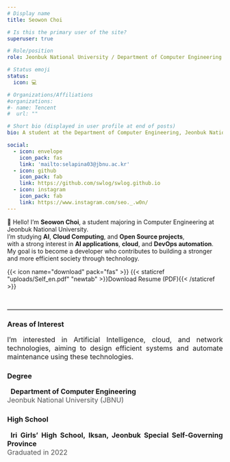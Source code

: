 ```yaml
---
# Display name
title: Seowon Choi  

# Is this the primary user of the site?
superuser: true

# Role/position
role: Jeonbuk National University / Department of Computer Engineering   

# Status emoji
status:
  icon: 💻

# Organizations/Affiliations
#organizations:
#- name: Tencent
#  url: ""

# Short bio (displayed in user profile at end of posts)
bio: A student at the Department of Computer Engineering, Jeonbuk National University, interested in Artificial Intelligence.   

social:
  - icon: envelope
    icon_pack: fas
    link: 'mailto:selapina03@jbnu.ac.kr'
  - icon: github
    icon_pack: fab
    link: https://github.com/swlog/swlog.github.io
  - icon: instagram
    icon_pack: fab
    link: https://www.instagram.com/seo._.w0n/
---
```


👋 Hello! I’m **Seowon Choi**, a student majoring in Computer Engineering at Jeonbuk National University.  
I’m studying **AI**, **Cloud Computing**, and **Open Source projects**,  
with a strong interest in **AI applications**, **cloud**, and **DevOps automation**.  
My goal is to become a developer who contributes to building a stronger and more efficient society through technology.  


{{< icon name="download" pack="fas" >}} {{< staticref "uploads/Self_en.pdf" "newtab" >}}Download Resume (PDF){{< /staticref >}}  

<div style="margin-top:20px; padding-top:10px;">

  <hr style="border:0; border-top:2px solid #ccc; width:100%; margin-bottom:20px;">

  <h3 style="font-weight:700;">Areas of Interest</h3> 
  <p style="text-align:justify; font-size:1rem; margin-top:10px;">
    I’m interested in Artificial Intelligence, cloud, and network technologies,  
    aiming to design efficient systems and automate maintenance using these technologies.  
  </p>

  <h3 style="font-weight:700; margin-top:25px;">Degree</h3>  
  <p style="text-align:justify; font-size:1rem; margin-top:10px;">
    <i class="fas fa-graduation-cap" style="margin-right:8px; color:#000;"></i>
    <strong>Department of Computer Engineering</strong><br>
    <span style="color:#555;">Jeonbuk National University (JBNU)</span>
  </p>

  <h3 style="font-weight:700; margin-top:25px;">High School</h3>   
  <p style="text-align:justify; font-size:1rem; margin-top:10px;">
    <i class="fas fa-graduation-cap" style="margin-right:8px; color:#000;"></i>
    <strong>Iri Girls’ High School, Iksan, Jeonbuk Special Self-Governing Province</strong><br>  
    <span style="color:#555;">Graduated in 2022</span>      
  </p>
</div>
